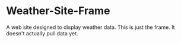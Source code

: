 # Weather-Site-Frame
A web site designed to display weather data. This is just the frame. It doesn't actually pull data yet.
